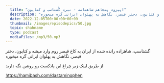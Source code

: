 ```yaml
---
  title: "اپیزود پنجاهم شاهنامه - نبرد گُشتاسپ و کتایون"
  description: "گشتاسپ، شاهزاده رانده شده از ایران به کاخ قیصر روم وارد میشه و کتایون، دختر قیصر، نگاهش به پهلوان ایرانی گره میخوره"
  date: 2022-12-05T00:00:00+00:00
  thumbnail: /images/episodepics/50.jpg
  topic: shahname
  type: podcast
  mediaFiles: /mp3/50.mp3
---
```

گشتاسپ، شاهزاده رانده شده از ایران به کاخ قیصر روم وارد میشه و کتایون، دختر قیصر، نگاهش به پهلوان ایرانی گره میخوره

از طریق لینک زیر چراغ این پادکست رو روشن نگه دارید

https://hamibash.com/dastaminophen